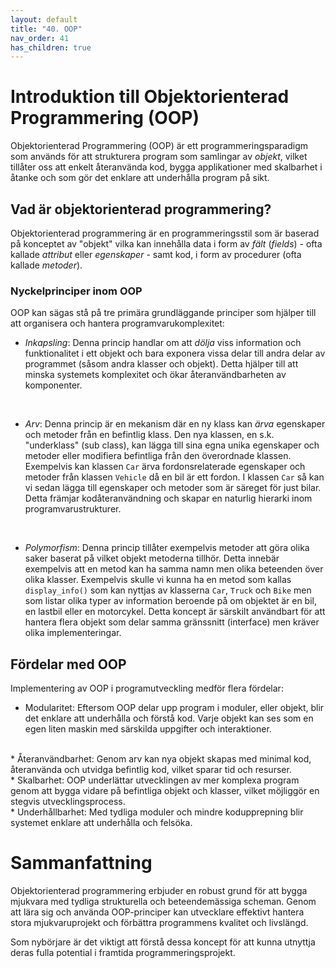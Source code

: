 ```yaml
---
layout: default
title: "40. OOP"
nav_order: 41
has_children: true
---
```


# Introduktion till Objektorienterad Programmering (OOP)
Objektorienterad Programmering (OOP) är ett programmeringsparadigm som används för att strukturera program som samlingar av _objekt_, vilket tillåter oss att enkelt återanvända kod, bygga applikationer med skalbarhet i åtanke och som gör det enklare att underhålla program på sikt.

## Vad är objektorienterad programmering?
Objektorienterad programmering är en programmeringsstil som är baserad på konceptet av "objekt" vilka kan innehålla data i form av _fält_ (_fields_) - ofta kallade _attribut_ eller _egenskaper_ - samt kod, i form av procedurer (ofta kallade _metoder_).

### Nyckelprinciper inom OOP
OOP kan sägas stå på tre primära grundläggande principer som hjälper till att organisera och hantera programvarukomplexitet:

* _Inkapsling_: Denna princip handlar om att _dölja_ viss information och funktionalitet i ett objekt och bara exponera vissa delar till andra delar av programmet (såsom andra klasser och objekt). Detta hjälper till att minska systemets komplexitet och ökar återanvändbarheten av komponenter.
</br>

* _Arv_: Denna princip är en mekanism där en ny klass kan _ärva_ egenskaper och metoder från en befintlig klass. Den nya klassen, en s.k. "underklass" (sub class), kan lägga till sina egna unika egenskaper och metoder eller modifiera befintliga från den överordnade klassen. Exempelvis kan klassen `Car` ärva fordonsrelaterade egenskaper och metoder från klassen `Vehicle` då en bil är ett fordon. I klassen `Car` så kan vi sedan lägga till egenskaper och metoder som är säreget för just bilar. Detta främjar kodåteranvändning och skapar en naturlig hierarki inom programvarustrukturer.
</br>

* _Polymorfism_: Denna princip tillåter exempelvis metoder att göra olika saker baserat på vilket objekt metoderna tillhör. Detta innebär exempelvis att en metod kan ha samma namn men olika beteenden över olika klasser. Exempelvis skulle vi kunna ha en metod som kallas `display_info()` som kan nyttjas av klasserna `Car`, `Truck` och `Bike` men som listar olika typer av information beroende på om objektet är en bil, en lastbil eller en motorcykel. Detta koncept är särskilt användbart för att hantera flera objekt som delar samma gränssnitt (interface) men kräver olika implementeringar.

## Fördelar med OOP
Implementering av OOP i programutveckling medför flera fördelar:

* Modularitet: Eftersom OOP delar upp program i moduler, eller objekt, blir det enklare att underhålla och förstå kod. Varje objekt kan ses som en egen liten maskin med särskilda uppgifter och interaktioner.
</br>
* Återanvändbarhet: Genom arv kan nya objekt skapas med minimal kod, återanvända och utvidga befintlig kod, vilket sparar tid och resurser.
</br>
* Skalbarhet: OOP underlättar utvecklingen av mer komplexa program genom att bygga vidare på befintliga objekt och klasser, vilket möjliggör en stegvis utvecklingsprocess.
</br>
* Underhållbarhet: Med tydliga moduler och mindre kodupprepning blir systemet enklare att underhålla och felsöka.

# Sammanfattning
Objektorienterad programmering erbjuder en robust grund för att bygga mjukvara med tydliga strukturella och beteendemässiga scheman. Genom att lära sig och använda OOP-principer kan utvecklare effektivt hantera stora mjukvaruprojekt och förbättra programmens kvalitet och livslängd. 

Som nybörjare är det viktigt att förstå dessa koncept för att kunna utnyttja deras fulla potential i framtida programmeringsprojekt.